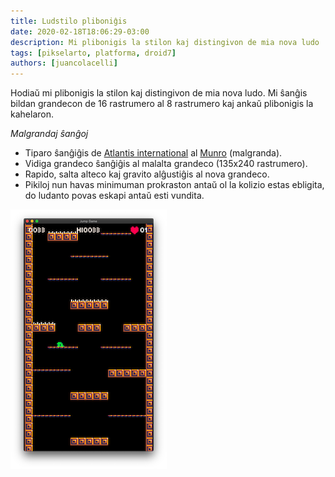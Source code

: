 ```yaml
---
title: Ludstilo pliboniĝis
date: 2020-02-18T18:06:29-03:00
description: Mi plibonigis la stilon kaj distingivon de mia nova ludo
tags: [pikselarto, platforma, droid7]
authors: [juancolacelli]
---
```


Hodiaŭ mi plibonigis la stilon kaj distingivon de mia nova ludo. Mi ŝanĝis bildan grandecon de 16 rastrumero al 8 rastrumero kaj ankaŭ plibonigis la kahelaron.

*Malgrandaj ŝanĝoj*
- Tiparo ŝanĝiĝis de [Atlantis international](https://www.ffonts.net/Atlantis-International.font) al [Munro](https://www.ffonts.net/Munro.font) (malgranda).
- Vidiga grandeco ŝanĝiĝis al malalta grandeco (135x240 rastrumero).
- Rapido, salta alteco kaj gravito alĝustiĝis al nova grandeco.
- Pikiloj nun havas minimuman prokraston antaŭ ol la kolizio estas ebligita, do ludanto povas eskapi antaŭ esti vundita.

![Luda ekrankopio](screenshot.png)
